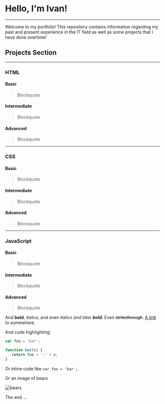 # Hello, I'm Ivan!
-------


Welcome to my portfolio! This repository contains information regarding my past and present experience in the IT field as well as some projects that I have done overtime!

## Projects Section
----


### HTML


#### Basic

> Blockquote

#### Intermediate 

> Blockquote

#### Advanced

> Blockquote

---

### CSS


#### Basic

> Blockquote

#### Intermediate 

> Blockquote

#### Advanced

> Blockquote

---

### JavaScript


#### Basic

> Blockquote

#### Intermediate 

> Blockquote

#### Advanced

> Blockquote

And **bold**, *italics*, and even *italics and later **bold***. Even ~~strikethrough~~. [A link](https://markdowntohtml.com) to somewhere.

And code highlighting:

```js
var foo = 'bar';

function baz(s) {
   return foo + ':' + s;
}
```

Or inline code like `var foo = 'bar';`.

Or an image of bears

![bears](http://placebear.com/200/200)

The end ...